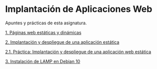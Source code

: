 # Implantación de Aplicaciones Web

Apuntes y prácticas de esta asignatura.

[1. Páginas web estáticas y dinámicas](./Paginasestaticasdinamicas.md)

[2. Implantación y despliegue de una aplicación estática](./Implantaciondespliegueestatica.md)

[2.1. Práctica: Implantación y despliegue de una aplicación web estática](./Prácticaimplantaciondespliegue.md)

[3. Instalación de LAMP en Debian 10](./LAMP.md)



